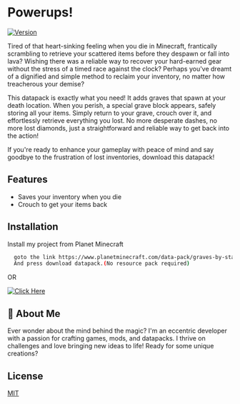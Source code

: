 
# Powerups!
[![Version](https://img.shields.io/static/v1?label=Version&message=1.0.0v&color=blue)]()

Tired of that heart-sinking feeling when you die in Minecraft, frantically scrambling to retrieve your scattered items before they despawn or fall into lava? Wishing there was a reliable way to recover your hard-earned gear without the stress of a timed race against the clock? Perhaps you've dreamt of a dignified and simple method to reclaim your inventory, no matter how treacherous your demise?

This datapack is exactly what you need! It adds graves that spawn at your death location. When you perish, a special grave block appears, safely storing all your items. Simply return to your grave, crouch over it, and effortlessly retrieve everything you lost. No more desperate dashes, no more lost diamonds, just a straightforward and reliable way to get back into the action!

If you're ready to enhance your gameplay with peace of mind and say goodbye to the frustration of lost inventories, download this datapack!


## Features

- Saves your inventory when you die
- Crouch to get your items back
## Installation

Install my project from Planet Minecraft

```bash
  goto the link https://www.planetminecraft.com/data-pack/graves-by-starmarine06/
  And press download datapack.(No resource pack required)
```
OR

[![Click Here](https://img.shields.io/static/v1?label=Click%20Here&message=Download&color=green)](https://www.planetminecraft.com/data-pack/graves-by-starmarine06/)
    
## 🚀 About Me
Ever wonder about the mind behind the magic?
I'm an eccentric developer with a passion for crafting games, mods, and datapacks. I thrive on challenges and love bringing new ideas to life!
Ready for some unique creations?


## License

[MIT](https://choosealicense.com/licenses/mit/)

